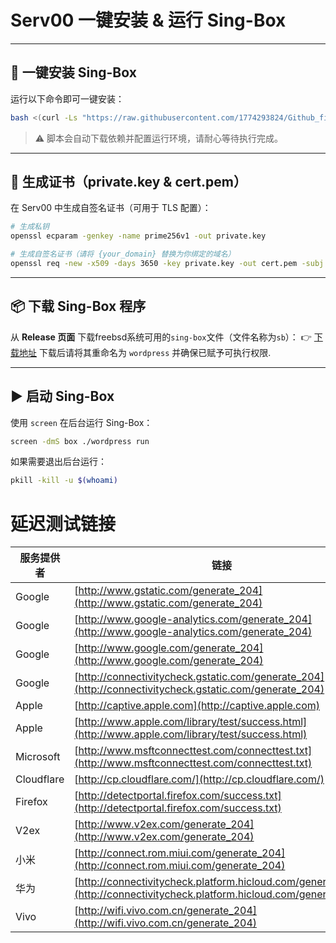 # Serv00 一键安装 & 运行 Sing-Box
---
## 🚀 一键安装 Sing-Box
运行以下命令即可一键安装：
```bash
bash <(curl -Ls "https://raw.githubusercontent.com/1774293824/Github_files/main/serv00.sh?$(date +%s)")
```
> ⚠️ 脚本会自动下载依赖并配置运行环境，请耐心等待执行完成。
---
## 🔑 生成证书（private.key & cert.pem）
在 Serv00 中生成自签名证书（可用于 TLS 配置）：
```bash
# 生成私钥
openssl ecparam -genkey -name prime256v1 -out private.key

# 生成自签名证书（请将 {your_domain} 替换为你绑定的域名）
openssl req -new -x509 -days 3650 -key private.key -out cert.pem -subj "/CN={your_domain}"
```
---
## 📦 下载 Sing-Box 程序
从 **Release 页面** 下载freebsd系统可用的`sing-box`文件（文件名称为`sb`）：
👉 [下载地址](https://github.com/eooce/test/releases/tag/freebsd)
下载后请将其重命名为 `wordpress` 并确保已赋予可执行权限.

---
## ▶️ 启动 Sing-Box
使用 `screen` 在后台运行 Sing-Box：
```bash
screen -dmS box ./wordpress run
```
如果需要退出后台运行：
```bash
pkill -kill -u $(whoami)
```
# 延迟测试链接

| 服务提供者 | 链接 |
|------------|------|
| Google     | [http://www.gstatic.com/generate_204](http://www.gstatic.com/generate_204) |
| Google     | [http://www.google-analytics.com/generate_204](http://www.google-analytics.com/generate_204) |
| Google     | [http://www.google.com/generate_204](http://www.google.com/generate_204) |
| Google     | [http://connectivitycheck.gstatic.com/generate_204](http://connectivitycheck.gstatic.com/generate_204) |
| Apple      | [http://captive.apple.com](http://captive.apple.com) |
| Apple      | [http://www.apple.com/library/test/success.html](http://www.apple.com/library/test/success.html) |
| Microsoft  | [http://www.msftconnecttest.com/connecttest.txt](http://www.msftconnecttest.com/connecttest.txt) |
| Cloudflare | [http://cp.cloudflare.com/](http://cp.cloudflare.com/) |
| Firefox    | [http://detectportal.firefox.com/success.txt](http://detectportal.firefox.com/success.txt) |
| V2ex       | [http://www.v2ex.com/generate_204](http://www.v2ex.com/generate_204) |
| 小米       | [http://connect.rom.miui.com/generate_204](http://connect.rom.miui.com/generate_204) |
| 华为       | [http://connectivitycheck.platform.hicloud.com/generate_204](http://connectivitycheck.platform.hicloud.com/generate_204) |
| Vivo       | [http://wifi.vivo.com.cn/generate_204](http://wifi.vivo.com.cn/generate_204) |

